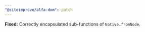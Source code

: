 ```yaml
---
"@siteimprove/alfa-dom": patch
---
```


**Fixed:** Correctly encapsulated sub-functions of `Native.fromNode`.

